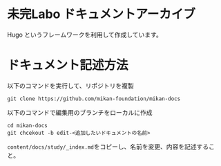 
# 未完Labo ドキュメントアーカイブ

Hugo というフレームワークを利用して作成しています。

# ドキュメント記述方法

以下のコマンドを実行して、リポジトリを複製

```
git clone https://github.com/mikan-foundation/mikan-docs
```

以下のコマンドで編集用のブランチをローカルに作成

```
cd mikan-docs
git chcekout -b edit-<追加したいドキュメントの名前>
```

`content/docs/study/_index.md`をコピーし、名前を変更、内容を記述すること。
